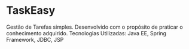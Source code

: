 # TaskEasy
Gestão de Tarefas simples. Desenvolvido com o propósito de praticar o conhecimento adquirido. Tecnologias Utilizadas: Java EE, Spring Framework, JDBC, JSP
